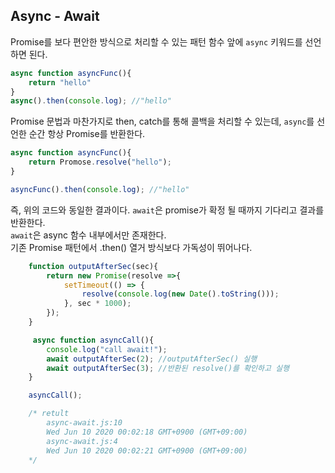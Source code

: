 ## Async - Await
Promise를 보다 편안한 방식으로 처리할 수 있는 패턴
함수 앞에 `async` 키워드를 선언하면 된다.
```js
async function asyncFunc(){
    return "hello"
}
async().then(console.log); //"hello"
```
Promise 문법과 마찬가지로 then, catch를 통해 콜백을 처리할 수 있는데, `async`를 선언한 순간 항상 Promise를 반환한다.

```js
async function asyncFunc(){
    return Promose.resolve("hello");
}

asyncFunc().then(console.log); //"hello"
```
즉, 위의 코드와 동일한 결과이다.
`await`은 promise가 확정 될 때까지 기다리고 결과를 반환한다.  
`await`은 async 함수 내부에서만 존재한다.  
기존 Promise 패턴에서 .then() 열거 방식보다 가독성이 뛰어나다.  
```js
    function outputAfterSec(sec){
        return new Promise(resolve =>{
            setTimeout(() => {
                resolve(console.log(new Date().toString())); 
            }, sec * 1000);
        });
    }

     async function asyncCall(){
        console.log("call await!");
        await outputAfterSec(2); //outputAfterSec() 실행
        await outputAfterSec(3); //반환된 resolve()를 확인하고 실행
    }

    asyncCall();

    /* retult
        async-await.js:10
        Wed Jun 10 2020 00:02:18 GMT+0900 (GMT+09:00)
        async-await.js:4
        Wed Jun 10 2020 00:02:21 GMT+0900 (GMT+09:00)
    */
```


